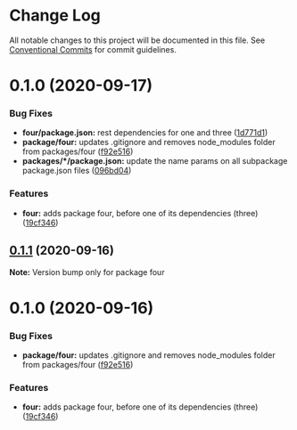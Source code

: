 # Change Log

All notable changes to this project will be documented in this file.
See [Conventional Commits](https://conventionalcommits.org) for commit guidelines.

# 0.1.0 (2020-09-17)


### Bug Fixes

* **four/package.json:** rest dependencies for one and three ([1d771d1](https://github.com/LeeMellon/lerna-private/commit/1d771d1a30aa2e99947252c28f920d9e67428989))
* **package/four:** updates .gitignore and removes node_modules folder from packages/four ([f92e516](https://github.com/LeeMellon/lerna-private/commit/f92e5163aae2526d4ca7f2c1c46aef97a38ed136))
* **packages/*/package.json:** update the name params on all subpackage package.json files ([096bd04](https://github.com/LeeMellon/lerna-private/commit/096bd04515809996b32caf451e5b5321f63ad577))


### Features

* **four:** adds package four, before one of its dependencies (three) ([19cf346](https://github.com/LeeMellon/lerna-private/commit/19cf3460e360fff0f75983cca71d05bbd1cb716b))





## [0.1.1](https://github.com/LeeMellon/lerna-private/compare/four@0.1.0...four@0.1.1) (2020-09-16)

**Note:** Version bump only for package four





# 0.1.0 (2020-09-16)


### Bug Fixes

* **package/four:** updates .gitignore and removes node_modules folder from packages/four ([f92e516](https://github.com/LeeMellon/lerna-private/commit/f92e5163aae2526d4ca7f2c1c46aef97a38ed136))


### Features

* **four:** adds package four, before one of its dependencies (three) ([19cf346](https://github.com/LeeMellon/lerna-private/commit/19cf3460e360fff0f75983cca71d05bbd1cb716b))
